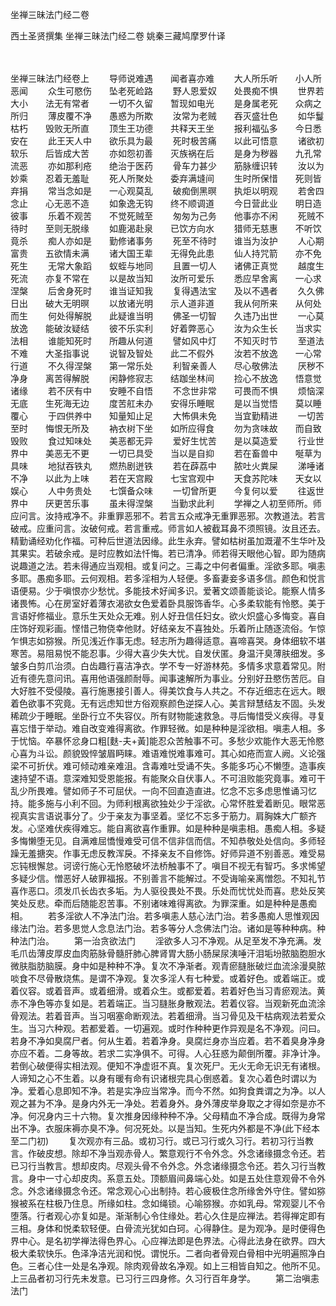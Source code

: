 <!-- { "loadSidebar": true } -->
坐禅三昧法门经二卷


西土圣贤撰集
坐禅三昧法门经二卷
姚秦三藏鸠摩罗什译


　　

坐禅三昧法门经卷上
　　导师说难遇　　闻者喜亦难
　　大人所乐听　　小人所恶闻
　　众生可愍伤　　坠老死崄路
　　野人恩爱奴　　处畏痴不惧
　　世界若大小　　法无有常者
　　一切不久留　　暂现如电光
　　是身属老死　　众病之所归
　　薄皮覆不净　　愚惑为所欺
　　汝常为老贼　　吞灭盛壮色
　　如华鬘枯朽　　毁败无所直
　　顶生王功德　　共释天王坐
　　报利福弘多　　今日悉安在
　　此王天人中　　欲乐具为最
　　死时极苦痛　　以此可悟意
　　诸欲初软乐　　后皆成大苦
　　亦如怨初善　　灭族祸在后
　　是身为秽器　　九孔常流恶
　　亦如那利疮　　绝治于医药
　　骨车力甚少　　筋脉缠识转
　　汝以为妙乘　　忍着无羞耻
　　死人所聚处　　委弃满塳间
　　生时所保惜　　死则皆弃捐
　　常当念如是　　一心观莫乱
　　破痴倒黑暝　　执炬以明观
　　若舍四念止　　心无恶不造
　　如象逸无钩　　终不顺调道
　　今日营此业　　明日造彼事
　　乐着不观苦　　不觉死贼至
　　匆匆为己务　　他事亦不闲
　　死贼不待时　　至则无脱缘
　　如鹿渴赴泉　　已饮方向水
　　猎师无慈惠　　不听饮竟杀
　　痴人亦如是　　勤修诸事务
　　死至不待时　　谁当为汝护
　　人心期富贵　　五欲情未满
　　诸大国王辈　　无得免此患
　　仙人持咒箭　　亦不免死生
　　无常大象蹈　　蚁蛭与地同
　　且置一切人　　诸佛正真觉
　　越度生死流　　亦复不常在
　　以是故当知　　汝所可爱乐
　　悉应早舍离　　一心求涅槃
　　后舍身死时　　谁当证知我
　　复得遇法宝　　及以不遇者
　　久久佛日出　　破大无明暝
　　以放诸光明　　示人道非道
　　我从何所来　　从何处而生
　　何处得解脱　　此疑谁当明
　　佛圣一切智　　久违乃出世
　　一心莫放逸　　能破汝疑结
　　彼不乐实利　　好着弊恶心
　　汝为众生长　　当求实法相
　　谁能知死时　　所趣从何道
　　譬如风中灯　　不知灭时节
　　至道法不难　　大圣指事说
　　说智及智处　　此二不假外
　　汝若不放逸　　一心常行道
　　不久得涅槃　　第一常乐处
　　利智亲善人　　尽心敬佛法
　　厌秽不净身　　离苦得解脱
　　闲静修寂志　　结跏坐林间
　　捡心不放逸　　悟意觉诸缘
　　若不厌有中　　安睡不自悟
　　不念世非常　　可畏而不惧
　　烦恼深无底　　生死海无边
　　度苦舡未办　　安得乐睡眠
　　是以当觉悟　　莫以睡覆心
　　于四供养中　　知量知止足
　　大怖俱未免　　当宜勤精进
　　一切苦至时　　悔恨无所及
　　衲衣树下坐　　如所应得食
　　勿为贪味故　　而自致毁败
　　食过知味处　　美恶都无异
　　爱好生忧苦　　是以莫造爱
　　行业世界中　　美恶无不更
　　一切已具受　　当以是自抑
　　若在畜兽中　　唌草为具味
　　地狱吞铁丸　　燃热剧迸铁
　　若在薜荔中　　脓吐火粪屎
　　涕唾诸不净　　以此为上味
　　若在天宫殿　　七宝宫观中
　　天食苏陀味　　天女以娱心
　　人中务贵处　　七馔备众味
　　一切曾所更　　今复何以爱
　　往返世界中　　厌更苦乐事
　　虽未得涅槃　　当勤求此利
　　学禅之人初至师所。师应问言。汝持戒净不。非重罪恶邪不。若言五众戒净无重罪恶邪。次教道法。若言破戒。应重问言。汝破何戒。若言重戒。师言如人被截耳鼻不须照镜。汝且还去。精勤诵经劝化作福。可种后世道法因缘。此生永弃。譬如枯树虽加溉灌不生华叶及其果实。若破余戒。是时应教如法忏悔。若已清净。师若得天眼他心智。即为随病说趣道之法。若未得通应当观相。或复问之。三毒之中何者偏重。淫欲多耶。嗔恚多耶。愚痴多耶。云何观相。若多淫相为人轻便。多畜妻妾多语多信。颜色和悦言语便易。少于嗔恨亦少愁忧。多能技术好闻多识。爱著文颂善能谈论。能察人情多诸畏怖。心在房室好着薄衣渴欲女色爱着卧具服饰香华。心多柔软能有怜愍。美于言语好修福业。意乐生天处众无难。别人好丑信任妇女。欲火炽盛心多悔变。喜自庄饰好观彩画。悭惜己物侥幸他财。好结亲友不喜独处。乐着所止随逐流俗。乍惊乍惧志如猕猴。所见浅近作事无虑。轻志所为趣得适意。喜啼喜哭。身体细软不堪寒苦。易阻易悦不能忍事。少得大喜少失大忧。自发伏匿。身温汗臭薄肤细发。多皱多白剪爪治须。白齿趣行喜洁净衣。学不专一好游林苑。多情多求意着常见。附近有德先意问讯。喜用他语强颜耐辱。闻事速解所为事业。分别好丑愍伤苦厄。自大好胜不受侵陵。喜行施惠接引善人。得美饮食与人共之。不存近细志在远大。眼着色欲事不究竟。无有远虑知世方俗观察颜色逆探人心。美言辩慧结友不固。头发稀疏少于睡眠。坐卧行立不失容仪。所有财物能速救急。寻后悔惜受义疾得。寻复喜忘惜于举动。难自改变难得离欲。作罪轻微。如是种种是淫欲相。嗔恚人相。多于忧恼。卒暴怀忿身口粗[麩-夫+黃]能忍众苦触事不可。多愁少欢能作大恶无怜愍心喜为斗讼。颜貌毁悴皱眉眄睐。难语难悦难事难可。其心如疮而宣人阙。义论强梁不可折伏。难可倾动难亲难沮。含毒难吐受诵不失。多能多巧心不懒堕。造事疾速持望不语。意深难知受恩能报。有能聚众自伏事人。不可沮败能究竟事。难可干乱少所畏难。譬如师子不可屈伏。一向不回直造直进。忆念不忘多虑思惟诵习忆持。能多施与小利不回。为师利根离欲独处少于淫欲。心常怀胜爱着断见。眼常恶视真实言语说事分了。少于亲友为事坚着。坚忆不忘多于筋力。肩胸姝大广额齐发。心坚难伏疾得难忘。能自离欲喜作重罪。如是种种是嗔恚相。愚痴人相。多疑多悔懒堕无见。自满难屈憍慢难受可信不信非信而信。不知恭敬处处信向。多师轻躁无羞搪突。作事无虑反教浑戾。不择亲友不自修饰。好师异道不别善恶。难受易忘钝根懈怠。诃谤行施心无怜愍破坏法桥触事不了。嗔目不视无有智巧。多求悕望多疑少信。憎恶好人破罪福报。不别善言不能解过。不受诲喻亲离憎怨。不知礼节喜作恶口。须发爪长齿衣多垢。为人驱役畏处不畏。乐处而忧忧处而喜。悲处反笑笑处反悲。牵而后随能忍苦事。不别诸味难得离欲。为罪深重。如是种种是愚痴相。
　　若多淫欲人不净法门治。若多嗔恚人慈心法门治。若多愚痴人思惟观因缘法门治。若多思觉人念息法门治。若多等分人念佛法门治。诸如是等种种病。种种法门治。
　　第一治贪欲法门
　　淫欲多人习不净观。从足至发不净充满。发毛爪齿薄皮厚皮血肉筋脉骨髓肝肺心脾肾胃大肠小肠屎尿洟唾汗泪垢坋脓脑胞胆水微肤脂肪脑膜。身中如是种种不净。复次不净渐者。观青瘀膖胀破烂血流涂漫臭脓啖食不尽骨散烧焦。是谓不净观。复次多淫人有七种爱。或着好色。或着端正。或着仪容。或着音声。或着细滑。或着众生。或都爱着。若着好色当习青瘀观法。黄赤不净色等亦复如是。若着端正。当习膖胀身散观法。若着仪容。当观新死血流涂骨观法。若着音声。当习咽塞命断观法。若着细滑。当习骨见及干枯病观法若爱众生。当习六种观。若都爱着。一切遍观。或时作种种更作异观是名不净观。问曰。若身不净如臭腐尸者。何从生着。若着净身。臭腐烂身亦当应着。若不着臭身净身亦应不着。二身等故。若求二实净俱不。可得。人心狂惑为颠倒所覆。非净计净。若倒心破便得实相法观。便知不净虚诳不真。复次死尸。无火无命无识无有诸根。人谛知之心不生着。以身有暖有命有识诸根完具心倒惑着。复次心着色时谓以为净。爱着心息即知不净。若是实净应当常净。而今不然。如狗食粪谓之为净。以人观之甚为不净。是身内外无一净处。若着身外。身外薄皮举身取之才得如奈是亦不净。何况身内三十六物。复次推身因缘种种不净。父母精血不净合成。既得为身常出不净。衣服床褥亦臭不净。何况死处。以是当知。生死内外都是不净(此下经本至二门初)
　　复次观亦有三品。或初习行。或已习行或久习行。若初习行当教言。作破皮想。除却不净当观赤骨人。繁意观行不令外念。外念诸缘摄念令还。若已习行当教言。想却皮肉。尽观头骨不令外念。外念诸缘摄念令还。若久习行当教言。身中一寸心却皮肉。系意五处。顶额眉间鼻端心处。如是五处住意观骨不令外念。外念诸缘摄念令还。常念观心心出制持。若心疲极住念所缘舍外守住。譬如猕猴被系在柱极乃住息。所缘如柱。念如绳锁。心喻猕猴。亦如乳母。常观婴儿不令堕落。行者观心亦复如是。渐渐制心令住缘处。若心久住是应禅法。若得禅定即有三相。身体和悦柔软轻便。白骨流光犹如白珂。心得静住。是为观净。是时便得色界中心。是名初学禅法得色界心。心应禅法即是色界法。心得此法身在欲界。四大极大柔软快乐。色泽净洁光润和悦。谓悦乐。二者向者骨观白骨相中光明遍照净白色。三者心住一处是名净观。除肉观骨故名净观。如上三相皆自知之。他所不见。上三品者初习行先未发意。已习行三四身修。久习行百年身学。
　　第二治嗔恚法门
